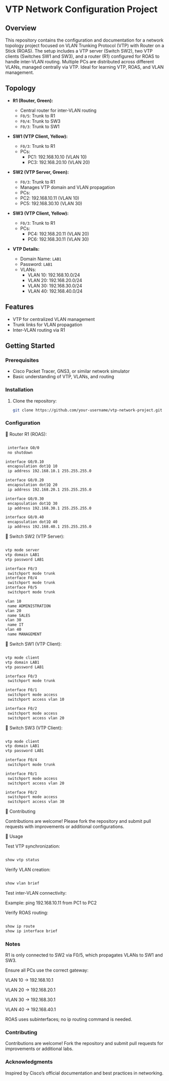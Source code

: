 # VTP Network Configuration Project

## Overview

This repository contains the configuration and documentation for a network topology project focused on VLAN Trunking Protocol (VTP) with Router on a Stick (ROAS). The setup includes a VTP server (Switch SW2), two VTP clients (Switches SW1 and SW3), and a router (R1) configured for ROAS to handle inter-VLAN routing. Multiple PCs are distributed across different VLANs, managed centrally via VTP. Ideal for learning VTP, ROAS, and VLAN management.

## Topology
- **R1 (Router, Green):**
  - Central router for inter-VLAN routing
  - `F0/5`: Trunk to R1
  - `F0/4`: Trunk to SW3
  - `F0/3`: Trunk to SW1

- **SW1 (VTP Client, Yellow):**
  - `F0/3`: Trunk to R1
  - PCs:
    - PC1: 192.168.10.10 (VLAN 10)
    - PC3: 192.168.20.10 (VLAN 20)

- **SW2 (VTP Server, Green):**
  - `F0/3`: Trunk to R1
  - Manages VTP domain and VLAN propagation
  -  PCs:
    - PC2: 192.168.10.11 (VLAN 10)
    - PC5: 192.168.30.10 (VLAN 30)

- **SW3 (VTP Client, Yellow):**
  - `F0/3`: Trunk to R1
  - PCs:
    - PC4: 192.168.20.11 (VLAN 20)
    - PC6: 192.168.30.11 (VLAN 30)

- **VTP Details:**
  - Domain Name: `LAB1`
  - Password: `LAB1`
  - VLANs:
    - VLAN 10: 192.168.10.0/24
    - VLAN 20: 192.168.20.0/24
    - VLAN 30: 192.168.30.0/24
    - VLAN 40: 192.168.40.0/24

## Features
- VTP for centralized VLAN management
- Trunk links for VLAN propagation
- Inter-VLAN routing via R1

## Getting Started

### Prerequisites
- Cisco Packet Tracer, GNS3, or similar network simulator
- Basic understanding of VTP, VLANs, and routing

### Installation
1. Clone the repository:
   ```bash
   git clone https://github.com/your-username/vtp-network-project.git

### Configuration
📍 Router R1 (ROAS):

```bash

 interface G0/0
 no shutdown

interface G0/0.10
 encapsulation dot1Q 10
 ip address 192.168.10.1 255.255.255.0

interface G0/0.20
 encapsulation dot1Q 20
 ip address 192.168.20.1 255.255.255.0

interface G0/0.30
 encapsulation dot1Q 30
 ip address 192.168.30.1 255.255.255.0

interface G0/0.40
 encapsulation dot1Q 40
 ip address 192.168.40.1 255.255.255.0

```

📍 Switch SW2 (VTP Server):

```bash

vtp mode server
vtp domain LAB1
vtp password LAB1

interface F0/3
 switchport mode trunk
interface F0/4
 switchport mode trunk
interface F0/5
 switchport mode trunk

vlan 10
 name ADMINISTRATION 
vlan 20
 name SALES
vlan 30
 name IT
vlan 40
 name MANAGEMENT

```

📍 Switch SW1 (VTP Client):

```bash

vtp mode client
vtp domain LAB1
vtp password LAB1

interface F0/3
 switchport mode trunk

interface F0/1
 switchport mode access
 switchport access vlan 10

interface F0/2
 switchport mode access
 switchport access vlan 20

```

📍 Switch SW3 (VTP Client):


```bash

vtp mode client
vtp domain LAB1
vtp password LAB1

interface F0/4
 switchport mode trunk

interface F0/1
 switchport mode access
 switchport access vlan 20

interface F0/2
 switchport mode access
 switchport access vlan 30

```

📍 Contributing

Contributions are welcome! Please fork the repository and submit pull requests with improvements or additional configurations.

📍 Usage

Test VTP synchronization:

```bash

show vtp status

```

Verify VLAN creation:

```bash

show vlan brief


```

Test inter-VLAN connectivity:

Example: ping 192.168.10.11 from PC1 to PC2

Verify ROAS routing:

```bash

show ip route
show ip interface brief

```

### Notes

R1 is only connected to SW2 via F0/5, which propagates VLANs to SW1 and SW3.

Ensure all PCs use the correct gateway:

VLAN 10 → 192.168.10.1

VLAN 20 → 192.168.20.1

VLAN 30 → 192.168.30.1

VLAN 40 → 192.168.40.1

ROAS uses subinterfaces; no ip routing command is needed.

### Contributing
Contributions are welcome!
Fork the repository and submit pull requests for improvements or additional labs.

### Acknowledgments
Inspired by Cisco’s official documentation and best practices in networking.

